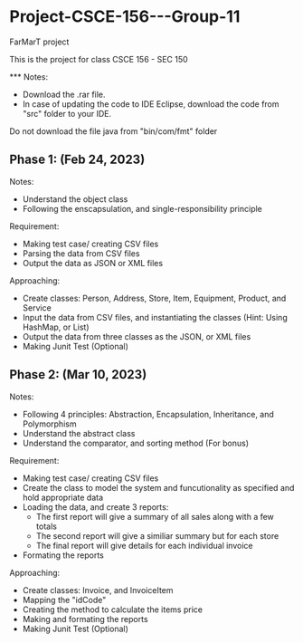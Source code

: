 # Project-CSCE-156---Group-11

FarMarT project

This is the project for class CSCE 156 - SEC 150

*** Notes: 
 - Download the .rar file. 
 - In case of updating the code to IDE Eclipse, download the code from "src" folder to your IDE. 
 
 Do not download the file java from "bin/com/fmt" folder

## Phase 1: (Feb 24, 2023)
Notes:
 - Understand the object class
 - Following the enscapsulation, and single-responsibility principle

Requirement:
 - Making test case/ creating CSV files
 - Parsing the data from CSV files
 - Output the data as JSON or XML files

Approaching:
 - Create classes: Person, Address, Store, Item, Equipment, Product, and Service 
 - Input the data from CSV files, and instantiating the classes (Hint: Using HashMap, or List)
 - Output the data from three classes as the JSON, or XML files
 - Making Junit Test (Optional)

## Phase 2: (Mar 10, 2023)
Notes:
 - Following 4 principles: Abstraction, Encapsulation, Inheritance, and Polymorphism
 - Understand the abstract class
 - Understand the comparator, and sorting method (For bonus)
  
Requirement:
 - Making test case/ creating CSV files
 - Create the class to model the system and funcutionality as specified and hold appropriate data
 - Loading the data, and create 3 reports:
   + The first report will give a summary of all sales along with a few totals
   + The second report will give a similiar summary but for each store
   + The final report will give details for each individual invoice  
 - Formating the reports

Approaching:
 - Create classes: Invoice, and InvoiceItem
 - Mapping the "idCode"
 - Creating the method to calculate the items price
 - Making and formating the reports
 - Making Junit Test (Optional)

